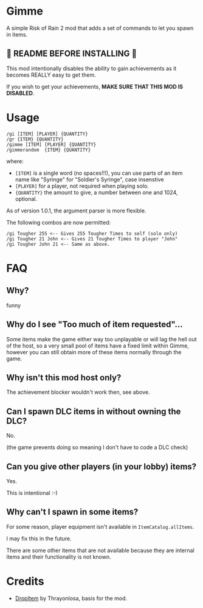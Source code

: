 # Gimme

A simple Risk of Rain 2 mod that adds a set of commands to let you spawn in items.

## 🚨 README BEFORE INSTALLING 🚨

This mod intentionally disables the ability to gain achievements as it becomes REALLY easy to get them.

If you wish to get your achievements, **MAKE SURE THAT THIS MOD IS DISABLED**.

# Usage

```
/gi [ITEM] [PLAYER] {QUANTITY}
/gr {ITEM} {QUANTITY}
/gimme [ITEM] [PLAYER] {QUANTITY}
/gimmerandom  {ITEM} {QUANTITY}
```

where:
- `[ITEM]` is a single word (no spaces!!!), you can use parts of an item name like "Syringe" for "Soldier's Syringe", case insenstive
- `[PLAYER]` for a player, not required when playing solo.
- `{QUANTITY}` the amount to give, a number between one and 1024, optional.

As of version 1.0.1, the argument parser is more flexible.

The following combos are now permitted:
```
/gi Tougher 255 <-- Gives 255 Tougher Times to self (solo only)
/gi Tougher 21 John <-- Gives 21 Tougher Times to player "John"
/gi Tougher John 21 <-- Same as above.
```

# FAQ

## Why?

funny

## Why do I see "Too much of item requested"...

Some items make the game either way too unplayable or will lag the hell out of the host, so a very small
pool of items have a fixed limit within Gimme, however you can still obtain more of these items normally through
the game.

## Why isn't this mod host only?

The achievement blocker wouldn't work then, see above.

## Can I spawn DLC items in without owning the DLC?

No.

(the game prevents doing so meaning I don't have to code a DLC check)

## Can you give other players (in your lobby) items?

Yes.

This is intentional :-)

## Why can't I spawn in some items?

For some reason, player equipment isn't available in `ItemCatalog.allItems`.

I may fix this in the future.

There are some other items that are not available because they are internal items and their functionality is not known.

# Credits

- [DropItem](https://thunderstore.io/package/Thrayonlosa/DropItem/) by Thrayonlosa, basis for the mod.